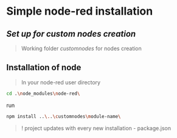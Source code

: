 # Simple node-red installation

## _Set up for custom nodes creation_

> Working folder _customnodes_
> for nodes creation

## Installation of node

> In your node-red user directory

```sh
cd .\node_modules\node-red\
```

run

```sh
npm install ..\..\customnodes\module-name\
```

> ! project updates with every new installation - package.json
